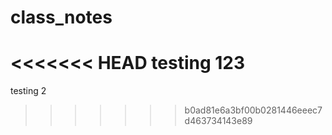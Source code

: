 # class_notes
<<<<<<< HEAD
testing 123
=======
testing 2
>>>>>>> b0ad81e6a3bf00b0281446eeec7d463734143e89



